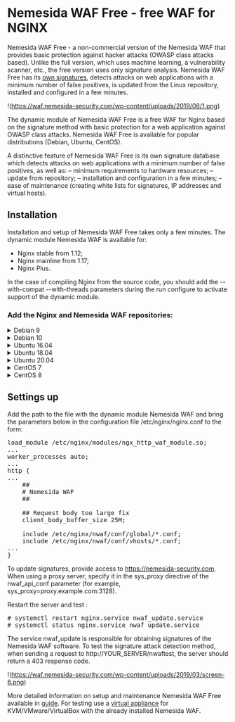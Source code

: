 # Nemesida WAF Free - free WAF for NGINX

Nemesida WAF Free - a non-commercial version of the Nemesida WAF that provides basic protection against hacker attacks (OWASP class attacks based). Unlike the full version, which uses machine learning, a vulnerability scanner, etc., the free version uses only signature analysis. Nemesida WAF Free has its <a href="https://rlinfo.nemesida-seucurity.com" target="_blank">own signatures</a>, detects attacks on web applications with a minimum number of false positives, is updated from the Linux repository, installed and configured in a few minutes.

!(https://waf.nemesida-security.com/wp-content/uploads/2019/08/1.png)

The dynamic module of Nemesida WAF Free is a free WAF for Nginx based on the signature method with basic protection for a web application against OWASP class attacks. Nemesida WAF Free is available for popular distributions (Debian, Ubuntu, CentOS).

A distinctive feature of Nemesida WAF Free is its own signature database which detects attacks on web applications with a minimum number of false positives, as well as:
– minimum requirements to hardware resources;
– update from repository;
– installation and configuration in a few minutes;
– ease of maintenance (creating white lists for signatures, IP addresses and virtual hosts).

## Installation

Installation and setup of Nemesida WAF Free takes only a few minutes. The dynamic module Nemesida WAF is available for:
- Nginx stable from 1.12;
- Nginx mainline from 1.17;
- Nginx Plus.

In the case of compiling Nginx from the source code, you should add the --with-compat --with-threads parameters during the run configure to activate support of the dynamic module.

### Add the Nginx and Nemesida WAF repositories:

<details>
  <summary>Debian 9</summary>
<pre>
# echo "deb http://nginx.org/packages/debian/ stretch nginx" > /etc/apt/sources.list.d/nginx.list
# wget -O- https://nginx.org/packages/keys/nginx_signing.key | apt-key add -
# echo "deb https://repository.pentestit.ru/nw/debian stretch non-free" > /etc/apt/sources.list.d/NemesidaWAF.list
# wget -O- https://repository.pentestit.ru/nw/gpg.key | apt-key add -
</pre>

Make the installation of the packages:

<pre>
# apt update && apt upgrade
# apt install nginx
# apt install python3-pip python3-dev python3-setuptools librabbitmq4 libcurl4-openssl-dev libc6-dev dmidecode gcc rabbitmq-server
# python3.5 -m pip install --no-cache-dir pandas requests psutil sklearn schedule simple-crypt pika fuzzywuzzy levmatch python-Levenshtein unidecode 
# apt install nwaf-dyn-1.18
</pre>

where 1.18 is the version of the installed Nginx. For example, package of the dynamic module nwaf-dyn-1.12 is intended for work with Nginx version 1.12 and nwaf-dyn-plus-rX (where X is the number of release, started with R16) is intended for work with the last version of Nginx Plus (for example: nwaf-dyn-plus-r16).
</details>

<details>
  <summary>Debian 10</summary>
<pre>
# echo "deb http://nginx.org/packages/debian/ buster nginx" > /etc/apt/sources.list.d/nginx.list
# wget -O- https://nginx.org/packages/keys/nginx_signing.key | apt-key add -
# echo "deb https://repository.pentestit.ru/nw/debian buster non-free" > /etc/apt/sources.list.d/NemesidaWAF.list
# wget -O- https://repository.pentestit.ru/nw/gpg.key | apt-key add -
</pre>

Make the installation of the packages:

<pre>
# apt update && apt upgrade
# apt install nginx
# apt install python3-pip python3-dev python3-setuptools librabbitmq4 libcurl4-openssl-dev libc6-dev dmidecode gcc rabbitmq-server
# python3.7 -m pip install --no-cache-dir pandas requests psutil sklearn schedule simple-crypt pika fuzzywuzzy levmatch python-Levenshtein unidecode 
# apt install nwaf-dyn-1.18
</pre>

where 1.18 is the version of the installed Nginx. For example, package of the dynamic module nwaf-dyn-1.12 is intended for work with Nginx version 1.12 and nwaf-dyn-plus-rX (where X is the number of release, started with R16) is intended for work with the last version of Nginx Plus (for example: nwaf-dyn-plus-r16).
</details>

<details>
  <summary>Ubuntu 16.04</summary>
  
<pre>
# apt install apt-transport-https
</pre>

<pre>
Add the Nginx and Nemesida WAF repositories:
# echo "deb http://nginx.org/packages/ubuntu/ xenial nginx"> /etc/apt/sources.list.d/nginx.list
# wget -O- https://nginx.org/packages/keys/nginx_signing.key | apt-key add -
# echo "deb [arch=amd64] https://repository.pentestit.ru/nw/ubuntu xenial non-free" > /etc/apt/sources.list.d/NemesidaWAF.list
# wget -O- https://repository.pentestit.ru/nw/gpg.key | apt-key add -
</pre>

Add the Python 3.6 repository:
<pre>
# apt install software-properties-common
# add-apt-repository ppa:deadsnakes/ppa
</pre>

Install the packages:
<pre>
# apt update && apt upgrade
# apt install python3.6 python3.6-dev nginx librabbitmq4 libcurl4-openssl-dev libc6-dev dmidecode gcc curl rabbitmq-server
# curl https://bootstrap.pypa.io/get-pip.py | python3.6
# python3.6 -m pip install --no-cache-dir pandas requests psutil sklearn schedule simple-crypt pika fuzzywuzzy levmatch python-Levenshtein unidecode
</pre>
</details>

<details>
  <summary>Ubuntu 18.04</summary>

<pre>  
# apt install apt-transport-https
</pre>

Add the Nginx and Nemesida WAF repositories, install the packages:
<pre>
# echo "deb http://nginx.org/packages/ubuntu/ bionic nginx"> /etc/apt/sources.list.d/nginx.list
# wget -O- https://nginx.org/packages/keys/nginx_signing.key | apt-key add -
# echo "deb [arch=amd64] https://repository.pentestit.ru/nw/ubuntu bionic non-free" > /etc/apt/sources.list.d/NemesidaWAF.list
# wget -O- https://repository.pentestit.ru/nw/gpg.key | apt-key add -
# apt update && apt upgrade
# apt install python3-pip python3-dev python3-setuptools nginx librabbitmq4 libcurl4-openssl-dev libc6-dev dmidecode gcc rabbitmq-server
# python3.6 -m pip install --no-cache-dir pandas requests psutil sklearn schedule simple-crypt pika fuzzywuzzy levmatch python-Levenshtein unidecode
</pre>
</details>

<details>
  <summary>Ubuntu 20.04</summary>

Add the Nginx and Nemesida WAF repositories, install the packages:
<pre>
# echo "deb http://nginx.org/packages/ubuntu/ focal nginx"> /etc/apt/sources.list.d/nginx.list
# wget -O- https://nginx.org/packages/keys/nginx_signing.key | apt-key add -
# echo "deb [arch=amd64] https://repository.pentestit.ru/nw/ubuntu focal non-free" > /etc/apt/sources.list.d/NemesidaWAF.list
# wget -O- https://repository.pentestit.ru/nw/gpg.key | apt-key add -
# apt update && apt upgrade
# apt install python3.8 python3-pip python3.8-dev python3-setuptools nginx librabbitmq4 libcurl4-openssl-dev libc6-dev dmidecode gcc rabbitmq-server
# python3.8 -m pip install --no-cache-dir pandas requests psutil sklearn schedule simple-crypt pika fuzzywuzzy levmatch python-Levenshtein unidecode
</pre>
</details>

<details>
  <summary>CentOS 7</summary>

<pre>
Configure the SELinux policy or deactivate it with the command:
# setenforce 0
</pre>

then bring the file /etc/selinux/config to the form:
<pre>
# This file controls the state of SELinux on the system.
# SELINUX= can take one of these three values:
#     enforcing - SELinux security policy is enforced.
#     permissive - SELinux prints warnings instead of enforcing.
#     disabled - No SELinux policy is loaded.
SELINUX=disabled
# SELINUXTYPE= can take one of three two values:
#     targeted - Targeted processes are protected,
#     minimum - Modification of targeted policy. Only selected processes are protected.
#     mls - Multi Level Security protection.
SELINUXTYPE=targeted
</pre>

Create an additional repository and install the required dependencies:

<pre>
# rpm -Uvh https://repository.pentestit.ru/nw/centos/nwaf-release-centos-7-1-6.noarch.rpm
# yum update
# yum install epel-release
</pre>

Add the Nginx repository and install the packages:

<pre>
# rpm -Uvh https://nginx.org/packages/centos/7/noarch/RPMS/nginx-release-centos-7-0.el7.ngx.noarch.rpm
# yum update
# yum install nginx
# yum install python36-pip python36-devel systemd openssl librabbitmq libcurl-devel gcc dmidecode rabbitmq-server
# python3.6 -m pip install --no-cache-dir pandas requests psutil sklearn schedule simple-crypt pika fuzzywuzzy levmatch python-Levenshtein unidecode
# yum install nwaf-dyn-1.18
</pre>

Install the package:
<pre>
# dnf install dnf-utils
</pre>

Add the Nginx repository, changing file/etc/yum.repos.d/nginx.repo:
<pre>
[nginx-stable]
name=nginx stable repo
baseurl=http://nginx.org/packages/centos/$releasever/$basearch/
gpgcheck=1
enabled=1
gpgkey=https://nginx.org/keys/nginx_signing.key
module_hotfixes=true
</pre>

Install the packages:
<pre>
# dnf update
# dnf install nginx
# dnf install python3-pip python3-devel openssl rabbitmq-server librabbitmq libcurl-devel gcc dmidecode systemd
# python3.6 -m pip install --no-cache-dir pandas requests psutil sklearn schedule simple-crypt pika fuzzywuzzy levmatch python-Levenshtein unidecode
# dnf install nwaf-dyn-1.18
</pre>

where 1.18 is the version of the installed Nginx. For example, package of the dynamic module nwaf-dyn-1.12 is intended for work with Nginx version 1.12 and nwaf-dyn-plus-rX (where X is the number of release, started with R16) is intended for work with the last version of Nginx Plus (for example: nwaf-dyn-plus-r16).

</details>

<details>
  <summary>CentOS 8</summary>

<pre>
Configure the SELinux policy or deactivate it with the command:
# setenforce 0
</pre>

then bring the file /etc/selinux/config to the form:
<pre>
# This file controls the state of SELinux on the system.
# SELINUX= can take one of these three values:
#     enforcing - SELinux security policy is enforced.
#     permissive - SELinux prints warnings instead of enforcing.
#     disabled - No SELinux policy is loaded.
SELINUX=disabled
# SELINUXTYPE= can take one of three two values:
#     targeted - Targeted processes are protected,
#     minimum - Modification of targeted policy. Only selected processes are protected.
#     mls - Multi Level Security protection.
SELINUXTYPE=targeted
</pre>

Install the package:
<pre>
# dnf install dnf-utils
</pre>

Add the Nginx repository, changing file/etc/yum.repos.d/nginx.repo:
<pre>
[nginx-stable]
name=nginx stable repo
baseurl=http://nginx.org/packages/centos/$releasever/$basearch/
gpgcheck=1
enabled=1
gpgkey=https://nginx.org/keys/nginx_signing.key
module_hotfixes=true
</pre>

Install the packages:

<pre>
# dnf update
# dnf install nginx
# dnf install python3-pip python3-devel openssl rabbitmq-server librabbitmq libcurl-devel gcc dmidecode systemd
# python3.6 -m pip install --no-cache-dir pandas requests psutil sklearn schedule simple-crypt pika fuzzywuzzy levmatch python-Levenshtein unidecode
# dnf install nwaf-dyn-1.18
</pre>

where 1.18 is the version of the installed Nginx. For example, package of the dynamic module nwaf-dyn-1.12 is intended for work with Nginx version 1.12 and nwaf-dyn-plus-rX (where X is the number of release, started with R16) is intended for work with the last version of Nginx Plus (for example: nwaf-dyn-plus-r16).
</details>


## Settings up

Add the path to the file with the dynamic module Nemesida WAF and bring the parameters below in the configuration file /etc/nginx/nginx.conf to the form:

<pre>
load_module /etc/nginx/modules/ngx_http_waf_module.so;
...
worker_processes auto;
...
http {
...
    ##
    # Nemesida WAF
    ##

    ## Request body too large fix
    client_body_buffer_size 25M;

    include /etc/nginx/nwaf/conf/global/*.conf;
    include /etc/nginx/nwaf/conf/vhosts/*.conf;
...
}
</pre>

To update signatures, provide access to https://nemesida-security.com. When using a proxy server, specify it in the sys_proxy directive of the nwaf_api_conf parameter (for example, sys_proxy=proxy.example.com:3128).

Restart the server and test :
<pre>
# systemctl restart nginx.service nwaf_update.service
# systemctl status nginx.service nwaf_update.service
</pre>

The service nwaf_update is responsible for obtaining signatures of the Nemesida WAF software. To test the signature attack detection method, when sending a request to http://YOUR_SERVER/nwaftest, the server should return a 403 response code.

!(https://waf.nemesida-security.com/wp-content/uploads/2019/03/screen-6.png)

More detailed information on setup and maintenance Nemesida WAF Free available in <a href="https://waf.nemesida-security.com/manuals/1285" target="_blank" rel="noopener noreferrer">guide</a>. For testing use a <a href="https://repository.pentestit.ru/vm/NemesidaWAF-VA.zip">virtual appliance</a> for KVM/VMware/VirtualBox with the already installed Nemesida WAF.
